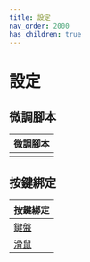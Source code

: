 ```yaml
---
title: 設定
nav_order: 2000
has_children: true
---
```



# 設定


## 微調腳本

| 微調腳本 |
| --- |
|  |


## 按鍵綁定

| 按鍵綁定 |
| --- |
| [鍵盤](https://samwhelp.github.io/note-about-cinnamon/read/config/keybind.html) |
| [滑鼠](https://samwhelp.github.io/note-about-cinnamon/read/config/mousebind.html) |
